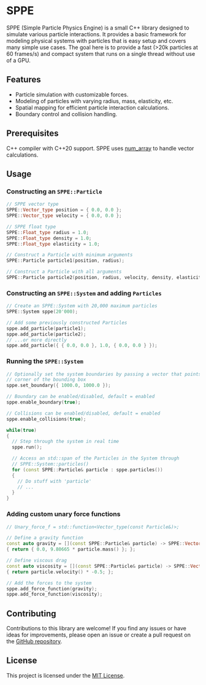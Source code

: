 # SPPE
SPPE (Simple Particle Physics Engine) is a small C++ library designed to simulate various particle interactions. It provides a basic framework for modeling physical systems with particles that is easy setup and covers many simple use cases. The goal here is to provide a fast (>20k particles at 60 frames/s) and compact system that runs on a single thread without use of a GPU.

## Features
- Particle simulation with customizable forces.
- Modeling of particles with varying radius, mass, elasticity, etc.
- Spatial mapping for efficient particle interaction calculations.
- Boundary control and collision handling.

## Prerequisites
C++ compiler with C++20 support. SPPE uses [num_array](https://github.com/tristan-bamford/num_array) to handle vector calculations.

## Usage
### Constructing an `SPPE::Particle`
```cpp
// SPPE vector type
SPPE::Vector_type position = { 0.0, 0.0 };
SPPE::Vector_type velocity = { 0.0, 0.0 };

// SPPE float type
SPPE::Float_type radius = 1.0;
SPPE::Float_type density = 1.0;
SPPE::Float_type elasticity = 1.0;

// Construct a Particle with minimum arguments
SPPE::Particle particle1(position, radius);

// Construct a Particle with all arguments
SPPE::Particle particle2(position, radius, velocity, density, elasticity);
```
### Constructing an `SPPE::System` and adding `Particles`
```cpp
// Create an SPPE::System with 20,000 maximum particles
SPPE::System sppe(20'000);

// Add some previously constructed Particles
sppe.add_particle(particle1);
sppe.add_particle(particle2);
// ...or more directly
sppe.add_particle({ { 0.0, 0.0 }, 1.0, { 0.0, 0.0 } });
```
### Running the `SPPE::System`
```cpp
// Optionally set the system boundaries by passing a vector that points to a 
// corner of the bounding box
sppe.set_boundary({ 1000.0, 1000.0 });

// Boundary can be enabled/disabled, default = enabled
sppe.enable_boundary(true);

// Collisions can be enabled/disabled, default = enabled
sppe.enable_collisions(true);

while(true)
{
  // Step through the system in real time
  sppe.run();

  // Access an std::span of the Particles in the System through 
  // SPPE::System::particles()
  for (const SPPE::Particle& particle : sppe.particles())
  {
    // Do stuff with 'particle'
    // ...
  }
}
```
### Adding custom unary force functions
```cpp
// Unary_force_f = std::function<Vector_type(const Particle&)>;

// Define a gravity function
const auto gravity = [](const SPPE::Particle& particle) -> SPPE::Vector_type
{ return { 0.0, 9.80665 * particle.mass() }; };

// Define viscous drag
const auto viscosity = [](const SPPE::Particle& particle) -> SPPE::Vector_type
{ return particle.velocity() * -0.5; };

// Add the forces to the system
sppe.add_force_function(gravity);
sppe.add_force_function(viscosity);
```
<!--
## Demos
### Classic particles bouncing around
https://github.com/tristan-bamford/sppe/assets/120840025/e5a5d0b8-03ab-4949-a454-fde884f75c6e
### Add a gravity function
https://github.com/tristan-bamford/sppe/assets/120840025/378e6420-21bc-4fc3-8622-34d4db15e2b0
### 10k particles
https://github.com/tristan-bamford/sppe/assets/120840025/e1638630-f37b-4fb4-870b-7a87f9586242
-->
## Contributing

Contributions to this library are welcome! If you find any issues or have ideas for improvements, please open an issue or create a pull request on the [GitHub repository](https://github.com/tristan-bamford/sppe).

## License

This project is licensed under the [MIT License](LICENSE).
